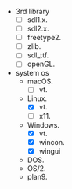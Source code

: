 - 3rd library
  - [ ] sdl1.x.
  - [ ] sdl2.x.
  - [ ] freetype2.
  - [ ] zlib.
  - [ ] sdl_ttf.
  - [ ] openGL.

- system os
  - macOS.
    - [ ] vt.
  - Linux.
    - [x] vt.
    - [ ] x11.
  - Windows.
    - [x] vt.
    - [x] wincon.
    - [x] wingui
  - DOS.
  - OS/2.
  - plan9.
